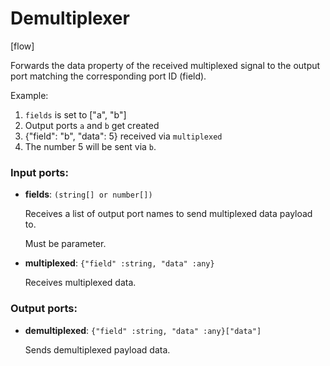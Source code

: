 # Demultiplexer

[flow]

Forwards the data property of the received multiplexed signal to the output port matching the corresponding port ID (field).

Example:
1. `fields` is set to ["a", "b"]
2. Output ports `a` and `b` get created
3. {"field": "b", "data": 5} received via `multiplexed`
4. The number 5 will be sent via `b`.

### Input ports:

* __fields__: `(string[] or number[])`

    Receives a list of output port names to send multiplexed data payload to.
    
    Must be parameter.


* __multiplexed__: `{"field" :string, "data" :any}`

    Receives multiplexed data.

### Output ports:

* __demultiplexed__: `{"field" :string, "data" :any}["data"]`

    Sends demultiplexed payload data.

